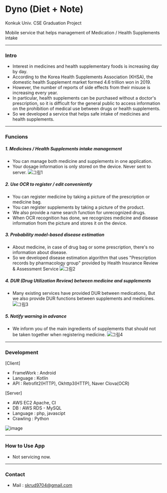 # Dyno (Diet + Note)
Konkuk Univ. CSE Graduation Project

Mobile service that helps management of Medication / Health Supplements intake

---

### Intro

* Interest in medicines and health supplementary foods is increasing day by day.
* According to the Korea Health Supplements Association (KHSA), the domestic health Supplement market formed 4.6 trillion won in 2019.
* However, the number of reports of side effects from their misuse is increasing every year.
* In particular, health supplements can be purchased without a doctor's prescription, so it is difficult for the general public to access information on the prohibition of medical use between drugs or health supplements.
* So we developed a service that helps safe intake of medicines and health supplements.


---

### Funcions

##### 1. Medicines / Health Supplements intake management
* You can manage both medicine and supplements in one application.
* Your dosage information is only stored on the device. Never sent to server.
![그림1](https://user-images.githubusercontent.com/43378081/110243808-5656f880-7f9f-11eb-93c4-a84cd3530b46.png)


##### 2. Use OCR to register / edit conveniently
* You can register medicine by taking a picture of the prescription or medicine bag.
* You can register supplements by taking a picture of the product.
* We also provide a name search function for unrecognized drugs.
* When OCR recognition has done, we recognizes medicine and disease information from the picture and stores it on the device.

##### 3. Probability model-based disease estimation
* About medicine, in case of drug bag or some prescription, there's no information about disease. 
* So we developed disease estimation algorithm that uses "Prescription records by pharmacology group" provided by Health Insurance Review & Assessment Service
![그림2](https://user-images.githubusercontent.com/43378081/110244069-602d2b80-7fa0-11eb-9e01-10a6ac2f373f.png)


##### 4. DUR (Drug Utilization Review) between medicine and supplements
* Many existing services have provided DUR between medications, But we also provide DUR functions between supplements and medicines.
![그림3](https://user-images.githubusercontent.com/43378081/110244182-ddf13700-7fa0-11eb-8696-74ff1363e200.png)


##### 5. Notify warning in advance
* We inform you of the main ingredients of supplements that should not be taken together when registering medicine.
![그림4](https://user-images.githubusercontent.com/43378081/110244236-17c23d80-7fa1-11eb-8437-57d3fe16fc8c.png)


---

### Development

[Client]
* FrameWork : Android
* Language : Kotlin
* API : Retrofit2(HTTP), Okhttp3(HTTP), Naver Clova(OCR)

[Server]
* AWS EC2 Apache, CI
* DB : AWS RDS - MySQL
* Language : php, javascipt
* Crawling : Python

![image](https://user-images.githubusercontent.com/43378081/110244373-c8c8d800-7fa1-11eb-9feb-4459eca695e9.png)


---

### How to Use App

* Not servicing now.

---

### Contact

* Mail : skrud9704@gmail.com
